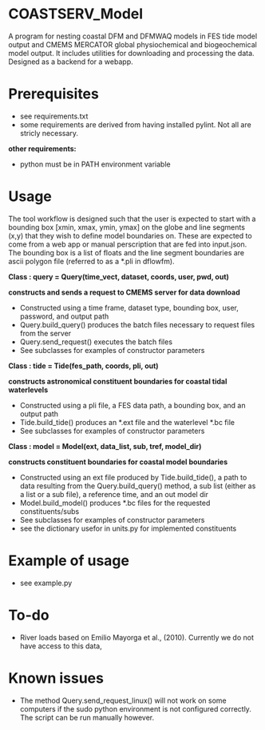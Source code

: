 # COASTSERV_Model
A program for nesting coastal DFM and DFMWAQ models in FES tide model output and CMEMS MERCATOR global physiochemical and biogeochemical model output. It includes utilities for downloading and processing the data. 
Designed as a backend for a webapp.

# Prerequisites
* see requirements.txt
* some requirements are derived from having installed pylint. Not all are stricly necessary.

**other requirements:**
* python must be in PATH environment variable

# Usage
The tool workflow is designed such that the user is expected to start with a bounding box [xmin, xmax, ymin, ymax] on the globe and line segments (x,y) that they wish to define model boundaries on.
These are expected to come from a web app or manual perscription that are fed into input.json. The bounding box is a list of floats and the line segment boundaries are ascii polygon file (referred to as a *.pli in dflowfm).

**Class : query = Query(time_vect, dataset, coords, user, pwd, out)**

**constructs and sends a request to CMEMS server for data download**
* Constructed using a time frame, dataset type,  bounding box, user, password, and output path
* Query.build_query() produces the batch files necessary to request files from the server
* Query.send_request() executes the batch files
* See subclasses for examples of constructor parameters

**Class : tide = Tide(fes_path, coords, pli, out)**

**constructs astronomical constituent boundaries for coastal tidal waterlevels**
* Constructed using a pli file, a FES data path,  a bounding box, and an output path
* Tide.build_tide() produces an *.ext file and the waterlevel *.bc file
* See subclasses for examples of constructor parameters

**Class : model = Model(ext, data_list, sub, tref, model_dir)**

**constructs constituent boundaries for coastal model boundaries**
* Constructed using an ext file produced by Tide.build_tide(), a path to data resulting from the Query.build_query() method, a sub list (either as a list or a sub file), a reference time, and an out model dir
* Model.build_model() produces *.bc files for the requested constituents/subs
* See subclasses for examples of constructor parameters
* see the dictionary usefor in units.py for implemented constituents

# Example of usage
* see example.py

# To-do
* River loads based on Emilio Mayorga et al., (2010). Currently we do not have access to this data,

# Known issues
* The method Query.send_request_linux() will not work on some computers if the sudo python environment is not configured correctly. The script can be run manually however.

